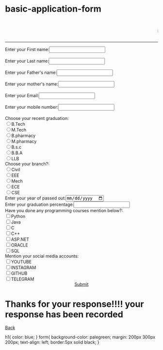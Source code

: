 # basic-application-form
<!DOCTYPE html>
<html lang="en">
<head>
    <meta charset="UTF-8">
    <meta name="viewport" content="width=device-width, initial-scale=1.0">
    <title>Document</title>
    <link rel="stylesheet" href="one.css"/>
</head>
<body>
    <form>
        <h1><strong><marquee>****Basic Application form****</marquee></strong></h1><hr>
        Enter your First name:<input type="text"><br><br>
        Enter your Last name:<input type="text"><br><br>
        Enter your Father's name:<input type="text"><br><br>
        Enter your mother's name:<input type="text"><br><br>
        Enter your Email:<input type="email"><br><br>
        Enter your mobile number:<input type="text" maxlength="10"><br><br>
        Choose your recent graduation:<br>
        <input type="radio" id="graduation" name="graduation" value="B.Tech">B.Tech<br>
        <input type="radio" id="graduation" name="graduation" value="M.Tech">M.Tech<br>
        <input type="radio" id="graduation" name="graduation" value="B.pharmacy">B.pharmacy<br>
        <input type="radio" id="graduation" name="graduation" value="M.pharmacy">M.pharmacy<br>
        <input type="radio" id="graduation" name="graduation" value="B.s.c">B.s.c<br>
        <input type="radio" id="graduation" name="graduation" value="B.B.A">B.B.A<br>
        <input type="radio" id="graduation" name="graduation" value="LLB">LLB<br>
        Choose your branch?:<br>
        <input type="radio" id="branch" name="branch" value="Civil">Civil<br>
        <input type="radio" id="branch" name="branch" value="EEE">EEE<br>
        <input type="radio" id="branch" name="branch" value="Mech">Mech<br>
        <input type="radio" id="branch" name="branch" value="ECE">ECE<br>
        <input type="radio" id="branch" name="branch" value="CSE">CSE<br>
        Enter your year of passed out:<input type="date"><br>
        Enter your graduation percentage:<input type="text" maxlength="4"><br>
        Have you done any programming courses mention below?:<br>
        <input type="checkbox" id="course" name="course" value="Python">Python<br>
        <input type="checkbox" id="course" name="course" value="Java">Java<br>
        <input type="checkbox" id="course" name="course" value="C">C<br>
        <input type="checkbox" id="course" name="course" value="C++">C++<br>
        <input type="checkbox" id="course" name="course" value="ASP.NET">ASP.NET<br>
        <input type="checkbox" id="course" name="course" value="ORACLE">ORACLE<br>
        <input type="checkbox" id="course" name="course" value="SQL">SQL<br>
        Mention your social media accounts:<br>
        <input type="checkbox" id="social media" name="social media" value="Youtube">YOUTUBE<br>
        <input type="checkbox" id="social media" name="social media" value="Instagram">INSTAGRAM<br>
        <input type="checkbox" id="social media" name="social media" value="Github">GITHUB<br>
        <input type="checkbox" id="social media" name="social media" value="Telegram">TELEGRAM<br>
        <center><a href="two.html">Submit</a></center>
    </form>
</body>
</html>


<!--Html 2nd page-->
<!DOCTYPE html>
<html lang="en">
<head>
    <meta charset="UTF-8">
    <meta name="viewport" content="width=device-width, initial-scale=1.0">
    <title>Document</title>
    <link rel="stylesheet" href="one.css"/>
</head>
<body>
    <form>
        <h1>Thanks for your response!!!! your response has been recorded</h1>
        <a href="one.html">Back</a>
    </form>
</body>
</html>


<!-- css code -->
h1{
    color: blue;
}
form{
    background-color: palegreen;
    margin: 200px 300px 200px;
    text-align: left;
    border:5px solid black;
}
